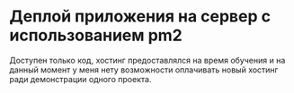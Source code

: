 # Деплой приложения на сервер с использованием pm2
Доступен только код, хостинг предоставлялся на время обучения и на данный момент у меня нету возможности оплачивать новый хостинг ради демонстрации одного проекта.


